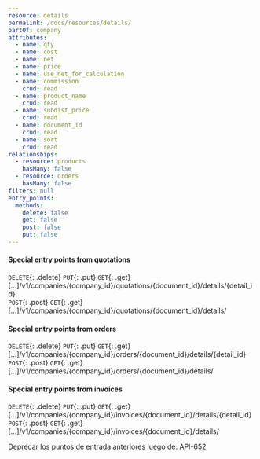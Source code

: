 ```yaml
---
resource: details
permalink: /docs/resources/details/
partOf: company
attributes:
  - name: qty
  - name: cost
  - name: net
  - name: price
  - name: use_net_for_calculation
  - name: commission
    crud: read
  - name: product_name
    crud: read
  - name: subdist_price
    crud: read
  - name: document_id
    crud: read
  - name: sort
    crud: read
relationships:
  - resource: products
    hasMany: false
  - resource: orders
    hasMany: false
filters: null
entry_points:
  methods:
    delete: false
    get: false
    post: false
    put: false
---
```


#### Special entry points from quotations

`DELETE`{: .delete} `PUT`{: .put} `GET`{: .get} [...]/v1/companies/{company_id}/quotations/{document_id}/details/{detail_id}  
`POST`{: .post} `GET`{: .get} [...]/v1/companies/{company_id}/quotations/{document_id}/details/
#### Special entry points from orders

`DELETE`{: .delete} `PUT`{: .put} `GET`{: .get} [...]/v1/companies/{company_id}/orders/{document_id}/details/{detail_id}  
`POST`{: .post} `GET`{: .get} [...]/v1/companies/{company_id}/orders/{document_id}/details/
#### Special entry points from invoices

`DELETE`{: .delete} `PUT`{: .put} `GET`{: .get} [...]/v1/companies/{company_id}/invoices/{document_id}/details/{detail_id}  
`POST`{: .post} `GET`{: .get} [...]/v1/companies/{company_id}/invoices/{document_id}/details/

Deprecar los puntos de entrada anteriores luego de:
[API-652](https://reyesoft.atlassian.net/browse/API-652)